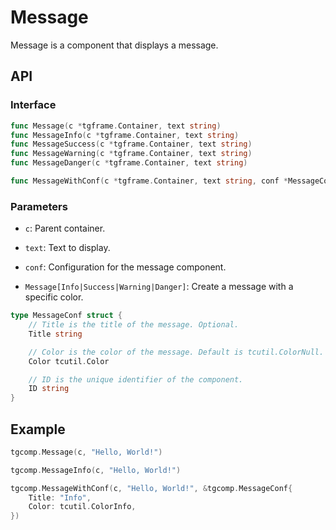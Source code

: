 # Message

Message is a component that displays a message.

## API

### Interface

```go
func Message(c *tgframe.Container, text string)
func MessageInfo(c *tgframe.Container, text string)
func MessageSuccess(c *tgframe.Container, text string)
func MessageWarning(c *tgframe.Container, text string)
func MessageDanger(c *tgframe.Container, text string)

func MessageWithConf(c *tgframe.Container, text string, conf *MessageConf)
```

### Parameters

* `c`: Parent container.
* `text`: Text to display.
* `conf`: Configuration for the message component.

* `Message[Info|Success|Warning|Danger]`: Create a message with a specific color.

```go
type MessageConf struct {
	// Title is the title of the message. Optional.
	Title string

	// Color is the color of the message. Default is tcutil.ColorNull.
	Color tcutil.Color

	// ID is the unique identifier of the component.
	ID string
}
```

## Example

```go
tgcomp.Message(c, "Hello, World!")
```

```go
tgcomp.MessageInfo(c, "Hello, World!")
```

```go
tgcomp.MessageWithConf(c, "Hello, World!", &tgcomp.MessageConf{
	Title: "Info",
	Color: tcutil.ColorInfo,
})
```